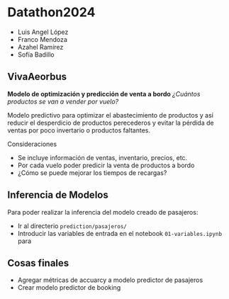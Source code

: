 # Datathon2024

- Luis Angel López
- Franco Mendoza
- Azahel Ramírez
- Sofía Badillo

## VivaAeorbus

**Modelo de optimización y predicción de venta a bordo**
*¿Cuántos productos se van a vender por vuelo?*

Modelo predictivo para optimizar el abastecimiento de productos y así reducir el desperdicio de productos perecederos y evitar la pérdida de ventas por poco invertario o productos faltantes.

Consideraciones
- Se incluye información de ventas, inventario, precios, etc.
- Por cada vuelo poder predicir la venta de productos a bordo
- ¿Cómo se puede mejorar los tiempos de recargas?

## Inferencia de Modelos

Para poder realizar la inferencia del modelo creado de pasajeros:

- Ir al directerio `prediction/pasajeros/`
- Introducir las variables de entrada en el notebook `01-variables.ipynb` para


## Cosas finales
- Agregar métricas de accuarcy a modelo predictor de pasajeros
- Crear modelo predictor de booking
